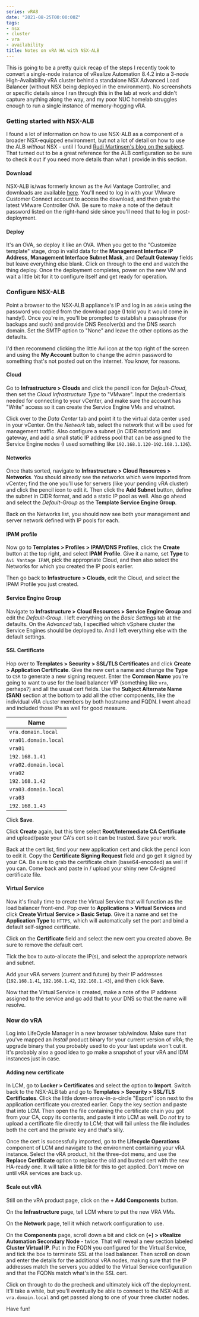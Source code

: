 ```yaml
---
series: vRA8
date: "2021-08-25T00:00:00Z"
tags:
- nsx
- cluster
- vra
- availability
title: Notes on vRA HA with NSX-ALB
---
```

This is going to be a pretty quick recap of the steps I recently took to convert a single-node instance of vRealize Automation 8.4.2 into a 3-node High-Availability vRA cluster behind a standalone NSX Advanced Load Balancer (without NSX being deployed in the environment). No screenshots or specific details since I ran through this in the lab at work and didn't capture anything along the way, and my poor NUC homelab struggles enough to run a single instance of memory-hogging vRA.

### Getting started with NSX-ALB
I found a lot of information on how to use NSX-ALB as a component of a broader NSX-equipped environment, but not a lot of detail on how to use the ALB *without* NSX - until I found [Rudi Martinsen's blog on the subject](https://rudimartinsen.com/2021/06/25/load-balancing-with-nsx-alb/). That turned out to be a great reference for the ALB configuration so be sure to check it out if you need more details than what I provide in this section. 

#### Download
NSX-ALB is/was formerly known as the Avi Vantage Controller, and downloads are available [here](https://portal.avipulse.vmware.com/software/vantage). You'll need to log in with your VMware Customer Connect account to access the download, and then grab the latest VMware Controller OVA. Be sure to make a note of the default password listed on the right-hand side since you'll need that to log in post-deployment.

#### Deploy
It's an OVA, so deploy it like an OVA. When you get to the "Customize template" stage, drop in valid data for the **Management Interface IP Address**, **Management Interface Subnet Mask**, and **Default Gateway** fields but leave everything else blank. Click on through to the end and watch the thing deploy. Once the deployment completes, power on the new VM and wait a little bit for it to configure itself and get ready for operation.

### Configure NSX-ALB
Point a browser to the NSX-ALB appliance's IP and log in as `admin` using the password you copied from the download page (I told you it would come in handy!). Once you're in, you'll be prompted to establish a passphrase (for backups and such) and provide DNS Resolver(s) and the DNS search domain. Set the SMTP option to "None" and leave the other options as the defaults.

I'd then recommend clicking the little Avi icon at the top right of the screen and using the **My Account** button to change the admin password to something that's not posted out on the internet. You know, for reasons.

#### Cloud
Go to **Infrastructure > Clouds** and click the pencil icon for *Default-Cloud*, then set the *Cloud Infrastructure Type* to "VMware". Input the credentials needed for connecting to your vCenter, and make sure the account has "Write" access so it can create the Service Engine VMs and whatnot.

Click over to the *Data Center* tab and point it to the virtual data center used in your vCenter. On the *Network* tab, select the network that will be used for management traffic. Also configure a subnet (in CIDR notation) and gateway, and add a small static IP address pool that can be assigned to the Service Engine nodes (I used something like `192.168.1.120-192.168.1.126`).

#### Networks
Once thats sorted, navigate to **Infrastructure > Cloud Resources > Networks**. You should already see the networks which were imported from vCenter; find the one you'll use for servers (like your pending vRA cluster) and click the pencil icon to edit it. Then click the **Add Subnet** button, define the subnet in CIDR format, and add a static IP pool as well. Also go ahead and select the *Default-Group* as the **Template Service Engine Group**.

Back on the Networks list, you should now see both your management and server network defined with IP pools for each.

#### IPAM profile
Now go to **Templates > Profiles > IPAM/DNS Profiles**, click the **Create** button at the top right, and select **IPAM Profile**. Give it a name, set **Type** to `Avi Vantage IPAM`, pick the appropriate Cloud, and then also select the Networks for which you created the IP pools earlier.

Then go back to **Infastructure > Clouds**, edit the Cloud, and select the IPAM Profile you just created.

#### Service Engine Group
Navigate to **Infrastructure > Cloud Resources > Service Engine Group** and edit the *Default-Group*. I left everything on the *Basic Settings* tab at the defaults. On the *Advanced* tab, I specified which vSphere cluster the Service Engines should be deployed to. And I left everything else with the default settings.

#### SSL Certificate
Hop over to **Templates > Security > SSL/TLS Certificates** and click **Create > Application Certificate**. Give the new cert a name and change the **Type** to `CSR` to generate a new signing request. Enter the **Common Name** you're going to want to use for the load balancer VIP (something like `vra`, perhaps?) and all the usual cert fields. Use the **Subject Alternate Name (SAN)** section at the bottom to add all the other components, like the individual vRA cluster members by both hostname and FQDN. I went ahead and included those IPs as well for good measure. 

| Name                 |
|----------------------|
| `vra.domain.local`   |
| `vra01.domain.local` |
| `vra01`              |
| `192.168.1.41`       |
| `vra02.domain.local` |
| `vra02`              |
| `192.168.1.42`       |
| `vra03.domain.local` |
| `vra03`              |
| `192.168.1.43`       |

Click **Save**. 

Click **Create** again, but this time select **Root/Intermediate CA Certificate** and upload/paste your CA's cert so it can be trusted. Save your work.

Back at the cert list, find your new application cert and click the pencil icon to edit it. Copy the **Certificate Signing Request** field and go get it signed by your CA. Be sure to grab the certificate chain (base64-encoded) as well if you can. Come back and paste in / upload your shiny new CA-signed certificate file.

#### Virtual Service
Now it's finally time to create the Virtual Service that will function as the load balancer front-end. Pop over to **Applications > Virtual Services** and click **Create Virtual Service > Basic Setup**. Give it a name and set the **Application Type** to `HTTPS`, which will automatically set the port and bind a default self-signed certificate. 

Click on the **Certificate** field and select the new cert you created above. Be sure to remove the default cert.

Tick the box to auto-allocate the IP(s), and select the appropriate network and subnet.

Add your vRA servers (current and future) by their IP addresses (`192.168.1.41`, `192.168.1.42`, `192.168.1.43`), and then click **Save**.

Now that the Virtual Service is created, make a note of the IP address assigned to the service and go add that to your DNS so that the name will resolve.

### Now do vRA
Log into LifeCycle Manager in a new browser tab/window. Make sure that you've mapped an *Install* product binary for your current version of vRA; the upgrade binary that you probably used to do your last update won't cut it. It's probably also a good idea to go make a snapshot of your vRA and IDM instances just in case.

#### Adding new certificate
In LCM, go to **Locker > Certificates** and select the option to **Import**. Switch back to the NSX-ALB tab and go to **Templates > Security > SSL/TLS Certificates**. Click the little down-arrow-in-a-circle "Export" icon next to the application certificate you created earlier. Copy the key section and paste that into LCM. Then open the file containing the certificate chain you got from your CA, copy its contents, and paste it into LCM as well. Do *not* try to upload a certificate file directly to LCM; that will fail unless the file includes both the cert and the private key and that's silly. 

Once the cert is successfully imported, go to the **Lifecycle Operations** component of LCM and navigate to the environment containing your vRA instance. Select the vRA product, hit the three-dot menu, and use the **Replace Certificate** option to replace the old and busted cert with the new HA-ready one. It will take a little bit for this to get applied. Don't move on until vRA services are back up.

#### Scale out vRA
Still on the vRA product page, click on the **+ Add Components** button. 

On the **Infrastructure** page, tell LCM where to put the new VRA VMs.

On the **Network** page, tell it which network configuration to use.

On the **Components** page, scroll down a bit and click on **(+) > vRealize Automation Secondary Node** - twice. That will reveal a new section labeled **Cluster Virtual IP**. Put in the FQDN you configured for the Virtual Service, and tick the box to terminate SSL at the load balancer. Then scroll on down and enter the details for the additional vRA nodes, making sure that the IP addresses match the servers you added to the Virtual Service configuration and that the FQDNs match what's in the SSL cert.

Click on through to do the precheck and ultimately kick off the deployment. It'll take a while, but you'll eventually be able to connect to the NSX-ALB at `vra.domain.local` and get passed along to one of your three cluster nodes.

Have fun!
